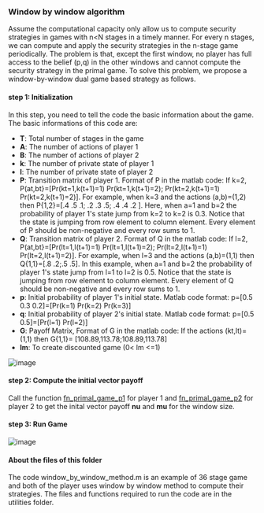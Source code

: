 ### Window by window algorithm

Assume the computational capacity only allow us to compute security strategies in games with n<N stages in a timely manner. For every n stages, we can compute and apply the security strategies in the n-stage game periodically. The problem is that, except the first window, no player has full access to the belief (p,q) in the other windows and cannot compute the security strategy in the primal game.
To solve this problem, we propose a window-by-window dual game based strategy as follows. 

#### step 1: Initialization
In this step, you need to tell the code the basic information about the game. The basic informations of this code are:

- **T**: Total number of stages in the game
- **A**: The number of actions of player 1
- **B**: The number of actions of player 2
- **k**: The number of private state of player 1
- **l**: The number of private state of player 2
- **P**: Transition matrix of player 1. Format of P in the matlab code: If k=2, P(at,bt}=[Pr(kt=1,k(t+1)=1) Pr(kt=1,k(t+1)=2); Pr(kt=2,k(t+1)=1) Pr(kt=2,k(t+1)=2)]. For example, when k=3 and the actions (a,b)=(1,2) then P{1,2}=[.4 .5 .1; .2 .3 .5; .4 .4 .2 ]. Here, when a=1 and b=2 the probability of player 1's state jump from k=2 to k=2 is 0.3. Notice that the state is jumping from row element to column element. Every element of P should be non-negative and every row sums to 1.
- **Q**: Transition matrix of player 2. Format of Q in the matlab code: If l=2, P(at,bt}=[Pr(lt=1,l(t+1)=1) Pr(lt=1,l(t+1)=2); Pr(lt=2,l(t+1)=1) Pr(lt=2,l(t+1)=2)]. For example, when l=3 and the actions (a,b)=(1,1) then Q{1,1}=[.8 .2;.5 .5]. In this example, when a=1 and b=2 the probability of player 1's state jump from l=1 to l=2 is 0.5. Notice that the state is jumping from row element to column element. Every element of Q should be non-negative and every row sums to 1.
- **p**: Initial probability of player 1's initial state. Matlab code format: p=[0.5 0.3 0.2]=[Pr(k=1) Pr(k=2) Pr(k=3)]
- **q**: Initial probability of player 2's initial state. Matlab code format: p=[0.5 0.5]=[Pr(l=1) Pr(l=2)]
- **G**: Payoff Matrix, Format of G in the matlab code: If the actions (kt,lt)=(1,1) then G{1,1}= [108.89,113.78;108.89,113.78]
- **lm**: To create discounted game (0< lm <=1)

![image](https://user-images.githubusercontent.com/62413691/115858717-4be0a900-a3fd-11eb-95b0-c24b3321a0b0.png)

#### step 2: Compute the initial vector payoff

Call the function [fn_primal_game_p1](https://github.com/Nabiha-Nasir/stochastic-Bayesian-games/blob/45e1fb93b86dba49be6d0c8de39f6528e309c4e7/action%20based%20strategy%20for%20short%20horizon%20cases/utilities/fn_primal_game_p1.m) for player 1 and [fn_primal_game_p2](https://github.com/Nabiha-Nasir/stochastic-Bayesian-games/blob/45e1fb93b86dba49be6d0c8de39f6528e309c4e7/action%20based%20strategy%20for%20short%20horizon%20cases/utilities/fn_primal_game_p2.m) for player 2 to get the inital vector payoff **nu** and **mu** for the window size.

#### step 3: Run Game

![image](https://user-images.githubusercontent.com/62413691/115869981-9fa6be80-a40c-11eb-8b75-446080e6859f.png)

#### About the files of this folder

The code window_by_window_method.m is an example of 36 stage game and both of the player uses window by window method to compute their strategies. The files and functions required to run the code are in the utilities folder. 

